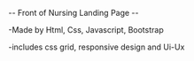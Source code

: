-- Front of Nursing Landing Page --

-Made by Html, Css, Javascript, Bootstrap

-includes css grid, responsive design and Ui-Ux

